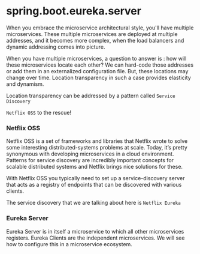 # spring.boot.eureka.server

When you embrace the microservice architectural style, you'll have multiple microservices.
These multiple microservices are deployed at multiple addresses, and it becomes more complex, when the load balancers and dynamic addressing comes into picture.

When you have multiple microservices, a question to answer is : how will these microservices locate each other?
We can hard-code those addresses or add them in an externalized configuration file.
But, these locations may change over time. Location transparency in such a case provides elasticity and dynamism.

Location transparency can be addressed by a pattern called `Service Discovery`

`Netflix OSS` to the rescue!

### Netflix OSS

Netflix OSS is a set of frameworks and libraries that Netflix wrote to solve some interesting distributed-systems problems at scale.
Today, it’s pretty synonymous with developing microservices in a cloud environment.
Patterns for service discovery are incredibly important concepts for scalable distributed systems and Netflix brings nice solutions for these.

With Netflix OSS you typically need to set up a service-discovery server that acts as a registry of endpoints that can be discovered with various clients.

The service discovery that we are talking about here is `Netflix Eureka`

### Eureka Server 
Eureka Server is in itself a microservice to which all other microservices registers.
Eureka Clients are the independent microservices. We will see how to configure this in a microservice ecosystem.
